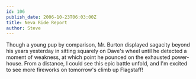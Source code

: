 ```yaml
---
id: 106
publish_date: 2006-10-23T06:03:00Z
title: Neva Ride Report
author: Steve
---
```

Though a young pup by comparison, Mr. Burton displayed sagacity beyond his years yesterday in sitting squarely on Dave's wheel until he detected a moment of weakness, at which point he pounced on the exhausted power-house. From a distance, I could see this epic battle unfold, and I'm excited to see more fireworks on tomorrow's climb up Flagstaff!